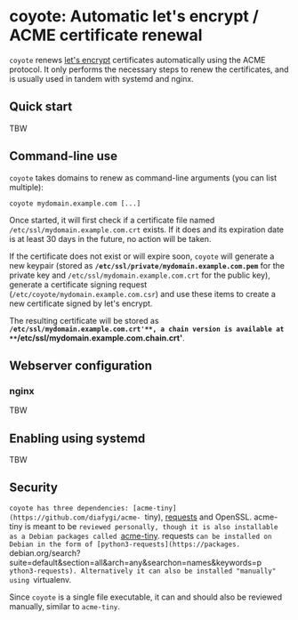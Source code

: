 coyote: Automatic let's encrypt / ACME certificate renewal
==========================================================

`coyote` renews [let's encrypt](https://letsencrypt.org/) certificates
automatically using the ACME protocol. It only performs the necessary steps to
renew the certificates, and is usually used in tandem with systemd and nginx.


Quick start
-----------

TBW


Command-line use
----------------

`coyote` takes domains to renew as command-line arguments (you can list
multiple):

```
coyote mydomain.example.com [...]
```

Once started, it will first check if a certificate file named
`/etc/ssl/mydomain.example.com.crt` exists. If it does and its expiration date
is at least 30 days in the future, no action will be taken.

If the certificate does not exist or will expire soon, `coyote` will generate a
new keypair (stored as **`/etc/ssl/private/mydomain.example.com.pem`** for the
private key and `/etc/ssl/mydomain.example.com.crt` for the public key),
generate a certificate signing request (`/etc/coyote/mydomain.example.com.csr`)
and use these items to create a new certificate signed by let's encrypt.

The resulting certificate will be stored as
**`/etc/ssl/mydomain.example.com.crt'**, a chain version is available at
**`/etc/ssl/mydomain.example.com.chain.crt'**.


Webserver configuration
-----------------------


### nginx

TBW


Enabling using systemd
----------------------

TBW


Security
--------

`coyote has three dependencies: [acme-tiny](https://github.com/diafygi/acme-
`tiny), [requests](docs.python-requests.org/) and OpenSSL. acme-tiny is meant to be
`reviewed personally, though it is also installable as a Debian packages called
`[acme-tiny](https://packages.debian.org/search?keywords=acme-tiny). requests
`can be installed on Debian in the form of [python3-requests](https://packages.
`debian.org/search?suite=default&section=all&arch=any&searchon=names&keywords=p
`ython3-requests). Alternatively it can also be installed "manually" using
`virtualenv.

Since `coyote` is a single file executable, it can and should also be reviewed
manually, similar to `acme-tiny`.
